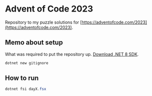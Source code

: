# Advent of Code 2023

Repository to my puzzle solutions for [https://adventofcode.com/2023](https://adventofcode.com/2023).

## Memo about setup

What was required to put the repository up. [Download .NET 8 SDK](https://dotnet.microsoft.com/en-us/download/dotnet/8.0).

```powershell
dotnet new gitignore
```

## How to run

```powershell
dotnet fsi dayX.fsx
```
